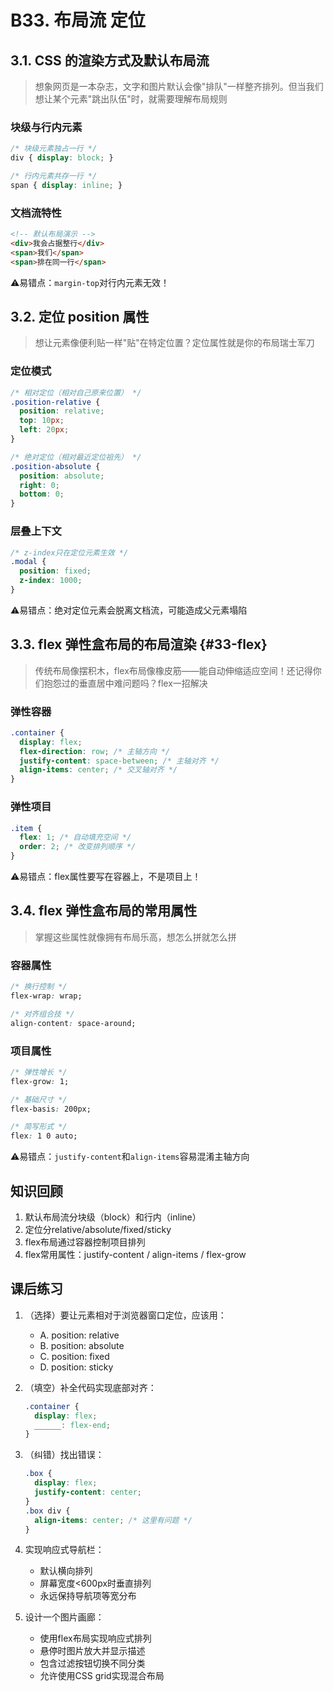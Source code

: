 # B33. 布局流 定位

## 3.1. CSS 的渲染方式及默认布局流

> 想象网页是一本杂志，文字和图片默认会像"排队"一样整齐排列。但当我们想让某个元素"跳出队伍"时，就需要理解布局规则

### 块级与行内元素

```css
/* 块级元素独占一行 */
div { display: block; }

/* 行内元素共存一行 */
span { display: inline; }
```

### 文档流特性

```html
<!-- 默认布局演示 -->
<div>我会占据整行</div>
<span>我们</span>
<span>排在同一行</span>
```

⚠️易错点：`margin-top`对行内元素无效！

## 3.2. 定位 position 属性

> 想让元素像便利贴一样"贴"在特定位置？定位属性就是你的布局瑞士军刀

### 定位模式
```css
/* 相对定位（相对自己原来位置） */
.position-relative {
  position: relative;
  top: 10px;
  left: 20px;
}

/* 绝对定位（相对最近定位祖先） */
.position-absolute {
  position: absolute;
  right: 0;
  bottom: 0;
}
```

### 层叠上下文

```css
/* z-index只在定位元素生效 */
.modal {
  position: fixed;
  z-index: 1000;
}
```

⚠️易错点：绝对定位元素会脱离文档流，可能造成父元素塌陷

## 3.3. flex 弹性盒布局的布局渲染 {#33-flex}

> 传统布局像摆积木，flex布局像橡皮筋——能自动伸缩适应空间！还记得你们抱怨过的垂直居中难问题吗？flex一招解决

### 弹性容器
```css
.container {
  display: flex;
  flex-direction: row; /* 主轴方向 */
  justify-content: space-between; /* 主轴对齐 */
  align-items: center; /* 交叉轴对齐 */
}
```

### 弹性项目

```css
.item {
  flex: 1; /* 自动填充空间 */
  order: 2; /* 改变排列顺序 */
}
```

⚠️易错点：flex属性要写在容器上，不是项目上！

## 3.4. flex 弹性盒布局的常用属性

> 掌握这些属性就像拥有布局乐高，想怎么拼就怎么拼

### 容器属性

```css
/* 换行控制 */
flex-wrap: wrap;

/* 对齐组合技 */
align-content: space-around;
```

### 项目属性

```css
/* 弹性增长 */
flex-grow: 1;

/* 基础尺寸 */
flex-basis: 200px;

/* 简写形式 */
flex: 1 0 auto;
```

⚠️易错点：`justify-content`和`align-items`容易混淆主轴方向

## 知识回顾

1. 默认布局流分块级（block）和行内（inline）
2. 定位分relative/absolute/fixed/sticky
3. flex布局通过容器控制项目排列
4. flex常用属性：justify-content / align-items / flex-grow

## 课后练习

1. （选择）要让元素相对于浏览器窗口定位，应该用：
   - A. position: relative
   - B. position: absolute
   - C. position: fixed
   - D. position: sticky

2. （填空）补全代码实现底部对齐：
   ```css
   .container {
     display: flex;
     ______: flex-end;
   }
   ```

3. （纠错）找出错误：
   ```css
   .box {
     display: flex;
     justify-content: center;
   }
   .box div {
     align-items: center; /* 这里有问题 */
   }
   ```

4. 实现响应式导航栏：
   - 默认横向排列
   - 屏幕宽度<600px时垂直排列
   - 永远保持导航项等宽分布

5. 设计一个图片画廊：
   - 使用flex布局实现响应式排列
   - 悬停时图片放大并显示描述
   - 包含过滤按钮切换不同分类
   - 允许使用CSS grid实现混合布局
